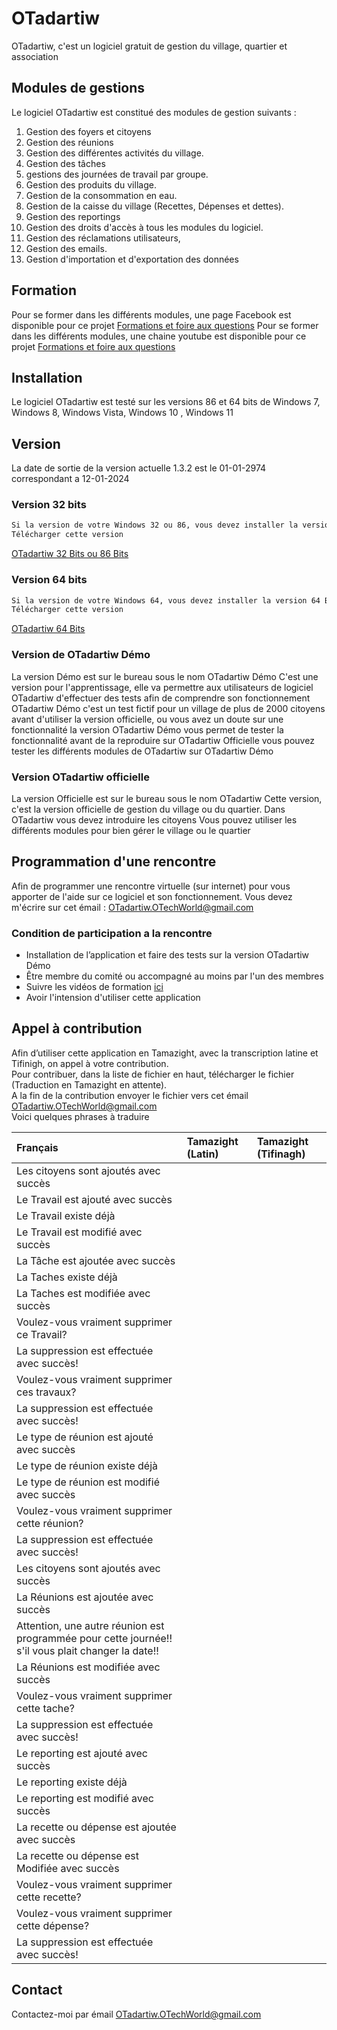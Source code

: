 
# OTadartiw

OTadartiw, c'est un logiciel gratuit de gestion du village, quartier et association


## Modules de gestions

Le logiciel OTadartiw est constitué des modules de gestion suivants :
1. Gestion des foyers et citoyens
2. Gestion des réunions
3. Gestion des différentes activités du village.
4. Gestion des tâches
5. gestions des journées de travail par groupe.
6. Gestion des produits du village.
7. Gestion de la consommation en eau.
8. Gestion de la caisse du village (Recettes, Dépenses et dettes).
9. Gestion des reportings
10. Gestion des droits d'accès à tous les modules du logiciel.
11. Gestion des réclamations utilisateurs,
12. Gestion des emails.
13. Gestion d'importation et d'exportation des données

## Formation

Pour se former dans les différents modules, une page Facebook est disponible pour ce projet
[Formations et foire aux questions](https://www.facebook.com/OTechWorld1)
Pour se former dans les différents modules, une chaine youtube est disponible pour ce projet
[Formations et foire aux questions](https://www.youtube.com/watch?v=_kcVFaSpgOM&list=PLPtr9k5bgbTVbVkUm_jFRuX99TjrPWIbJ)

## Installation

Le logiciel OTadartiw est testé sur les versions 86 et 64 bits de Windows 7, Windows 8, Windows Vista, Windows 10 , Windows 11 

## Version
La date de sortie de la version actuelle 1.3.2 est le 01-01-2974 correspondant a 12-01-2024

### Version 32 bits
```bash
Si la version de votre Windows 32 ou 86, vous devez installer la version 32 Bits
Télécharger cette version 
```
[OTadartiw 32 Bits ou 86 Bits](https://drive.google.com/file/d/1UYa9M7AQ0X1HtwGZ-Q6TGp8b3vLpr3ya/view?usp=drive_link)


### Version 64 bits
```bash
Si la version de votre Windows 64, vous devez installer la version 64 Bits
Télécharger cette version 
```
[OTadartiw 64 Bits](https://drive.google.com/file/d/1-kDnCwlfJtee3djhAT1EipAcwLA5yHeJ/view?usp=drive_link)

### Version de OTadartiw Démo
La version Démo est sur le bureau sous le nom OTadartiw Démo
C'est une version pour l'apprentissage, elle va permettre aux utilisateurs de logiciel OTadartiw d'effectuer des tests afin de comprendre son fonctionnement
OTadartiw Démo c'est un test fictif pour un village de plus de 2000 citoyens
avant d'utiliser la version officielle, ou vous avez un doute sur une fonctionnalité la version OTadartiw Démo vous permet de tester la fonctionnalité avant de la reproduire sur OTadartiw Officielle
vous pouvez tester les différents modules de OTadartiw sur OTadartiw Démo

### Version OTadartiw officielle
La version Officielle est sur le bureau sous le nom OTadartiw
Cette version, c'est la version officielle de gestion du village ou du quartier.
Dans OTadartiw vous devez introduire les citoyens
Vous pouvez utiliser les différents modules pour bien gérer le village ou le quartier

## Programmation d'une rencontre
Afin de programmer une rencontre virtuelle (sur internet) pour vous apporter de l'aide sur ce logiciel et son fonctionnement.
Vous devez m'écrire sur cet émail : OTadartiw.OTechWorld@gmail.com

### Condition de participation a la rencontre
- Installation de l’application et faire des tests sur la version OTadartiw Démo
- Être membre du comité ou accompagné au moins par l'un des membres
- Suivre les vidéos de formation [ici](https://www.facebook.com/OTechWorld1)
- Avoir l'intension d'utiliser cette application

## Appel à contribution
Afin d’utiliser cette application en Tamazight, avec la transcription latine et Tifinigh, on appel à votre contribution.  
Pour contribuer, dans la liste de fichier en haut, télécharger le fichier (Traduction en Tamazight en attente).  
A la fin de la contribution envoyer le fichier vers cet émail  [OTadartiw.OTechWorld@gmail.com](mailto:OTadartiw.OTechWorld@gmail.com)  
Voici quelques phrases à traduire  

| Français | Tamazight (Latin) | Tamazight (Tifinagh) |
| :--- | :--- | :--- |
| Les citoyens sont ajoutés avec succès | |  |
| Le Travail est ajouté avec succès | |  |
| Le Travail existe déjà | |  |
| Le Travail est modifié avec succès | |  |
| La Tâche est ajoutée avec succès | |  |
| La Taches existe déjà | |  |
| La Taches est modifiée avec succès | |  |
| Voulez-vous vraiment supprimer ce Travail? | |  |
| La suppression est effectuée avec succès! | |  |
| Voulez-vous vraiment supprimer ces travaux? | |  |
| La suppression est effectuée avec succès! | |  |
| Le type de réunion est ajouté avec succès | |  |
| Le type de réunion existe déjà | |  |
| Le type de réunion est modifié avec succès | |  |
| Voulez-vous vraiment supprimer cette réunion? | |  |
| La suppression est effectuée avec succès! | |  |
| Les citoyens sont ajoutés avec succès | |  |
| La Réunions est ajoutée avec succès | |  |
| Attention, une autre réunion est programmée pour cette journée!! s'il vous plait changer la date!! | |  |
| La Réunions est modifiée avec succès | |  |
| Voulez-vous vraiment supprimer cette tache? | |  |
| La suppression est effectuée avec succès! | |  |
| Le reporting est ajouté avec succès | |  |
| Le reporting existe déjà | |  |
| Le reporting est modifié avec succès | |  |
| La recette ou dépense est ajoutée avec succès | |  |
| La recette ou dépense est Modifiée avec succès | |  |
| Voulez-vous vraiment supprimer cette recette? | |  |
| Voulez-vous vraiment supprimer cette dépense? | |  |
| La suppression est effectuée avec succès! | |  |

## Contact
Contactez-moi par émail [OTadartiw.OTechWorld@gmail.com](mailto:OTadartiw.OTechWorld@gmail.com)
